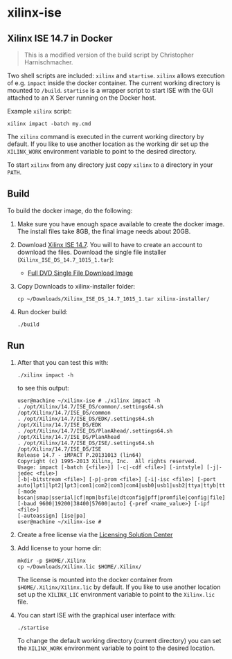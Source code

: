 # xilinx-ise

## Xilinx ISE 14.7 in Docker

> This is a modified version of the build script by Christopher Harnischmacher.

Two shell scripts are included: `xilinx` and `startise`. `xilinx` allows execution of e.g. `impact` inside the docker container. The current working directory is mounted to `/build`.
`startise` is a wrapper script to start ISE with the GUI attached to an X Server running on the Docker host.

Example `xilinx` script:
```
xilinx impact -batch my.cmd
```
The `xilinx` command is executed in the current working directory by default. If you like to use another location as the working dir set up the `XILINX_WORK` environment variable to point to the desired directory. 

To start `xilinx` from any directory just copy `xilinx` to a directory in your `PATH`.

## Build

To build the docker image, do the following:

1. Make sure you have enough space available to create the docker image. The install files take 8GB, the final image needs about 20GB.

1. Download [Xilinx ISE 14.7](https://www.xilinx.com/support/download/index.html/content/xilinx/en/downloadNav/design-tools/v2012_4---14_7.html). You will to have to create an account to download the files. Download the single file installer (`Xilinx_ISE_DS_14.7_1015_1.tar`):
    - [Full DVD Single File Download Image](https://www.xilinx.com/member/forms/download/xef.html?filename=Xilinx_ISE_DS_14.7_1015_1.tar)

1. Copy Downloads to xilinx-installer folder:
    ```
    cp ~/Downloads/Xilinx_ISE_DS_14.7_1015_1.tar xilinx-installer/
    ```

1. Run docker build:
    ```
    ./build
    ```

## Run

1. After that you can test this with:
    ```
    ./xilinx impact -h
    ```
    to see this output:
    ```
    user@machine ~/xilinx-ise # ./xilinx impact -h
    . /opt/Xilinx/14.7/ISE_DS/common/.settings64.sh /opt/Xilinx/14.7/ISE_DS/common
    . /opt/Xilinx/14.7/ISE_DS/EDK/.settings64.sh /opt/Xilinx/14.7/ISE_DS/EDK
    . /opt/Xilinx/14.7/ISE_DS/PlanAhead/.settings64.sh /opt/Xilinx/14.7/ISE_DS/PlanAhead
    . /opt/Xilinx/14.7/ISE_DS/ISE/.settings64.sh /opt/Xilinx/14.7/ISE_DS/ISE
    Release 14.7 - iMPACT P.20131013 (lin64)
    Copyright (c) 1995-2013 Xilinx, Inc.  All rights reserved.
    Usage: impact [-batch {<file>}] [-c|-cdf <file>] [-intstyle] [-j|-jedec <file>]
    [-b|-bitstream <file>] [-p|-prom <file>] [-i|-isc <file>] [-port
    auto|lpt1|lpt2|lpt3|com1|com2|com3|com4|usb0|usb1|usb2|ttya|ttyb|tty00|tty01]
    [-mode bscan|smap|sserial|cf|mpm|bsfile|dtconfig|pff|promfile|config|file]
    [-baud 9600|19200|38400|57600|auto] {-pref <name_value>} [-ipf <file>]
    [-autoassign] [ise|pa]
    user@machine ~/xilinx-ise #
    ```

1. Create a free license via the [Licensing Solution Center](https://www.xilinx.com/getlicense)

1. Add license to your home dir:
    ```
    mkdir -p $HOME/.Xilinx
    cp ~/Downloads/Xilinx.lic $HOME/.Xilinx/
    ```
    The license is mounted into the docker container from `$HOME/.Xilinx/Xilinx.lic` by default. If you like to use another location set up the `XILINX_LIC` environment variable to point to the `Xilinx.lic` file.

1. You can start ISE with the graphical user interface with:
    ```
    ./startise
    ```
    To change the default working directory (current directory) you can set the `XILINX_WORK` environment variable to point to the desired location.
